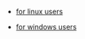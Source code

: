 - [for linux users](https://github.com/Quadrat-Space/dm-alerts/blob/qs/linux-readme)

- [for windows users](https://github.com/Quadrat-Space/dm-alerts/blob/qs/windows-readme)

